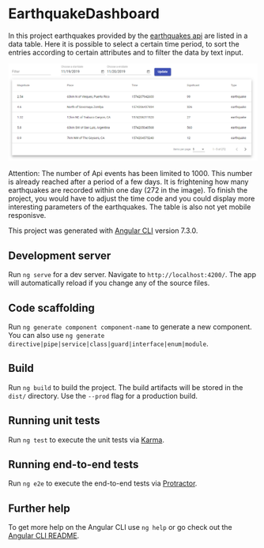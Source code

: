 # EarthquakeDashboard

In this project earthquakes provided by the [earthquakes api](https://earthquake.usgs.gov/fdsnws/event/1/
) are listed in a data table.  Here it is possible to select a certain time period, to sort the entries according to certain attributes and to filter the data by text input.

![Table](https://github.com/PatrickHallek/earthquake-dashboard/blob/master/src/assets/table.PNG?raw=true)

Attention: The number of Api events has been limited to 1000. This number is already reached after a period of a few days. It is frightening how many earthquakes are recorded within one day (272 in the image).
To finish the project, you would have to adjust the time code and you could display more interesting parameters of the earthquakes. The table is also not yet mobile responisve.

This project was generated with [Angular CLI](https://github.com/angular/angular-cli) version 7.3.0.

## Development server

Run `ng serve` for a dev server. Navigate to `http://localhost:4200/`. The app will automatically reload if you change any of the source files.

## Code scaffolding

Run `ng generate component component-name` to generate a new component. You can also use `ng generate directive|pipe|service|class|guard|interface|enum|module`.

## Build

Run `ng build` to build the project. The build artifacts will be stored in the `dist/` directory. Use the `--prod` flag for a production build.

## Running unit tests

Run `ng test` to execute the unit tests via [Karma](https://karma-runner.github.io).

## Running end-to-end tests

Run `ng e2e` to execute the end-to-end tests via [Protractor](http://www.protractortest.org/).

## Further help

To get more help on the Angular CLI use `ng help` or go check out the [Angular CLI README](https://github.com/angular/angular-cli/blob/master/README.md).
